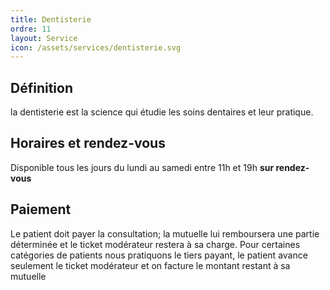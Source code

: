 ```yaml
---
title: Dentisterie
ordre: 11
layout: Service
icon: /assets/services/dentisterie.svg
---
```


## Définition

la dentisterie est la science qui étudie les soins dentaires et leur pratique.

## Horaires et rendez-vous

Disponible tous les jours du lundi au samedi entre 11h et 19h **sur rendez-vous**

## Paiement

Le patient doit payer la consultation; la mutuelle lui remboursera une partie déterminée et le ticket modérateur restera à sa charge.
Pour certaines catégories de patients nous pratiquons le tiers payant, le patient avance seulement le ticket modérateur et on facture le montant restant à sa mutuelle
